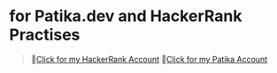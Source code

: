 # for Patika.dev and HackerRank Practises

>🔗[Click for my HackerRank Account](https://www.hackerrank.com/idilsezen?hr_r=1)
>🔗[Click for my Patika Account](https://app.patika.dev/idilsezen)<br>  





